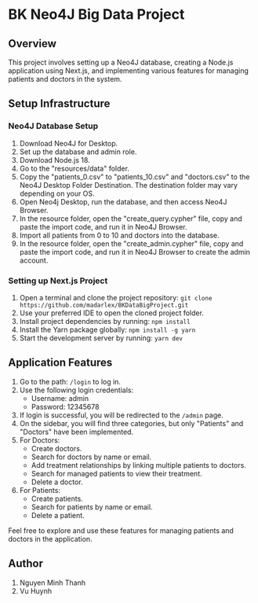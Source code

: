 # BK Neo4J Big Data Project

## Overview

This project involves setting up a Neo4J database, creating a Node.js application using Next.js, and implementing various features for managing patients and doctors in the system.

## Setup Infrastructure

### Neo4J Database Setup

1. Download Neo4J for Desktop.
2. Set up the database and admin role.
3. Download Node.js 18.
4. Go to the "resources/data" folder.
5. Copy the "patients_0.csv" to "patients_10.csv" and "doctors.csv" to the Neo4J Desktop Folder Destination. The destination folder may vary depending on your OS.
6. Open Neo4j Desktop, run the database, and then access Neo4J Browser.
7. In the resource folder, open the "create_query.cypher" file, copy and paste the import code, and run it in Neo4J Browser.
8. Import all patients from 0 to 10 and doctors into the database.
9. In the resource folder, open the "create_admin.cypher" file, copy and paste the import code, and run it in Neo4J Browser to create the admin account.

### Setting up Next.js Project

1. Open a terminal and clone the project repository: `git clone https://github.com/madarlex/BKDataBigProject.git`
2. Use your preferred IDE to open the cloned project folder.
3. Install project dependencies by running: `npm install`
4. Install the Yarn package globally: `npm install -g yarn`
5. Start the development server by running: `yarn dev`

## Application Features

1. Go to the path: `/login` to log in.
2. Use the following login credentials:
   - Username: admin
   - Password: 12345678
3. If login is successful, you will be redirected to the `/admin` page.
4. On the sidebar, you will find three categories, but only "Patients" and "Doctors" have been implemented.
5. For Doctors:
   - Create doctors.
   - Search for doctors by name or email.
   - Add treatment relationships by linking multiple patients to doctors.
   - Search for managed patients to view their treatment.
   - Delete a doctor.
6. For Patients:
   - Create patients.
   - Search for patients by name or email.
   - Delete a patient.

Feel free to explore and use these features for managing patients and doctors in the application.

## Author

1. Nguyen Minh Thanh
2. Vu Huynh

